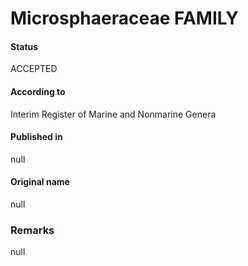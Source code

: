 Microsphaeraceae FAMILY
=======

#### Status
ACCEPTED

#### According to
Interim Register of Marine and Nonmarine Genera

#### Published in
null

#### Original name
null

### Remarks
null